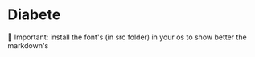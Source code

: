 # Diabete
 📌 Important: install the font's (in src folder) in your os to show better the markdown's
